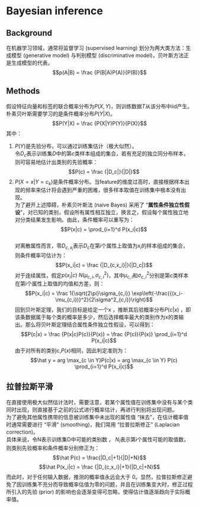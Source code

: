 # Bayesian inference

## Background
​在机器学习领域，通常将监督学习 (supervised learning) 划分为两大类方法：生成模型 (generative model) 与判别模型 (discriminative model)，贝叶斯方法正是生成模型的代表。
$$p(A|B) = \frac {P(B|A)P(A)}{P(B)}$$

## Methods
假设特征向量和标签的联合概率分布为$P(X,Y)$，则训练数据$T$从该分布中iid产生。  
朴素贝叶斯需要学习的是条件概率分布$P(Y|X)$。
$$P(Y|X) = \frac {P(X|Y)P(Y)}{P(X)}$$
其中：  
1. $P(Y)$是先验分布，可以通过训练集估计（极大似然）。  
令$D_c$表示训练集$D$中的第$c$类样本组成的集合，若有充足的独立同分布样本，则可容易地估计出类别的先验概率：
$$P(c) = \frac {|D_c|}{|D|}$$
2. $P(X=x|Y=c_k)$是条件概率分布。当feature的维度过高时，直接根据样本出现的频率来估计将会遇到严重的困难，很多样本取值在训练集中根本没有出现。  
为了避开上述障碍，朴素贝叶斯法 (naive Bayes) 采用了 “**属性条件独立性假设**”，对已知的类别，假设所有属性相互独立，换言之，假设每个属性独立地对分类结果发生影响。由此，条件概率可以重写为：
$$P(x|c) = \prod_{i=1}^d P(x_i|c)$$  
对离散属性而言，零$D_{c,x_i}$表示$D_c$在第$i$个属性上取值为$x_i$的样本组成的集合，则条件概率可估计为：
$$P(x_i|c) = \frac {|D_{c,x_i}|}{|D_c|}$$
对于连续属性，假定$p(x_i|c)~N(\mu_{c,i},\sigma^2_{c,i})$，其中$\mu_{c,i}$和$\sigma^2_{c,i}$分别是第c类样本在第i个属性上取值的均值和方差，则：
$$P(x_i|c)  = \frac 1{\sqrt{2\pi}\sigma_{c,i}} \exp\left(-\frac{{(x_i-\mu_{c,i})}^2}{2\sigma^2_{c,i}}\right)$$
回到贝叶斯定理，我们的目标是给定一个x ，推断其后验概率分布$P(c|x)$ ，即该条数据属于每个类的概率是多少，然后选择概率最大的类别作为x的类输出。那么将贝叶斯定理结合属性条件独立性假设，可以得到：
$$P(c|x) = \frac {P(x|c)P(c)}{P(x)} = \frac {P(c)}{P(x)} \prod_{i=1}^d P(x_i|c)$$
由于对所有的类别c,$P(x)$相同，因此判定准则为：
$$\hat y  = arg \max_{c \in Y}P(c|x) = arg \max_{c \in Y} P(c) \prod_{i=1}^d P(x_i|c)$$

## 拉普拉斯平滑
在直接使用极大似然估计法时，需要注意，若某个属性值在训练集中没有与某个类同时出现，则直接基于之前的公式进行概率估计，再进行判别将出现问题。  
为了避免其他属性携带的信息被训练集中未出现的属性值 “抹去”，在估计概率值时通常需要进行 “平滑” (smoothing)，我们常用 “拉普拉斯修正” (Laplacian correction)。  
具体来说，令N表示训练集D中可能的类别数 ， $N_i$表示第$i$个属性可能的取值数，则类别先验概率和条件概率分别修正为：
$$\hat P(c) = \frac{|D_c|+1}{|D|+N}$$
$$\hat P(x_i|c) = \frac {|D_{c,x_i}|+1}{|D_c|+N}$$
而此时，对于任何输入数据，推测的概率值永远会大于 0。显然，拉普拉斯修正避免了因训练集不充分而导致概率估值为零的问题，并且在训练集变大时，修正过程所引入的先验 (prior) 的影响也会逐渐变得可忽略，使得估计值逐渐趋向于实际概率值。